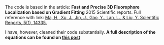 The code is based in the article: **Fast and Precise 3D Fluorophore Localization based on Gradient Fitting** 2015 Scientific reports. Full reference with link:
[Ma, H., Xu, J., Jin, J., Gao, Y., Lan, L., & Liu, Y. Scientific Reports, 5(1), 14335.](https://doi.org/10.1038/srep14335)

I have, however, cleaned their code substantially. **A full description of the equations can be found on [this post](https://camachodejay.github.io/GradientFit/)**
